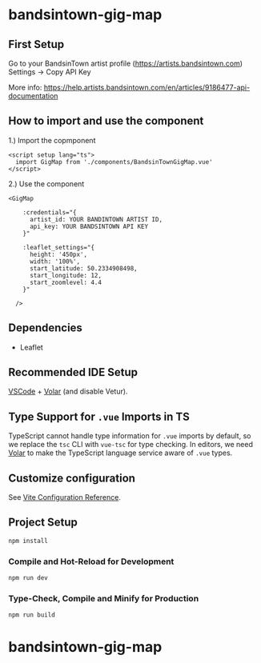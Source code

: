 # bandsintown-gig-map

## First Setup
Go to your BandsinTown artist profile (https://artists.bandsintown.com)   
Settings -> Copy API Key

More info: https://help.artists.bandsintown.com/en/articles/9186477-api-documentation

## How to import and use the component

1.) Import the copmponent
```
<script setup lang="ts">
  import GigMap from './components/BandsinTownGigMap.vue'
</script>
```

2.) Use the component

```
<GigMap 

    :credentials="{
      artist_id: YOUR BANDINTOWN ARTIST ID,
      api_key: YOUR BANDSINTOWN API KEY
    }" 

    :leaflet_settings="{
      height: '450px',
      width: '100%',
      start_latitude: 50.2334908498,
      start_longitude: 12,
      start_zoomlevel: 4.4
    }"

  />
```

## Dependencies
* Leaflet

## Recommended IDE Setup

[VSCode](https://code.visualstudio.com/) + [Volar](https://marketplace.visualstudio.com/items?itemName=Vue.volar) (and disable Vetur).

## Type Support for `.vue` Imports in TS

TypeScript cannot handle type information for `.vue` imports by default, so we replace the `tsc` CLI with `vue-tsc` for type checking. In editors, we need [Volar](https://marketplace.visualstudio.com/items?itemName=Vue.volar) to make the TypeScript language service aware of `.vue` types.

## Customize configuration

See [Vite Configuration Reference](https://vite.dev/config/).

## Project Setup

```sh
npm install
```

### Compile and Hot-Reload for Development

```sh
npm run dev
```

### Type-Check, Compile and Minify for Production

```sh
npm run build
```
# bandsintown-gig-map
